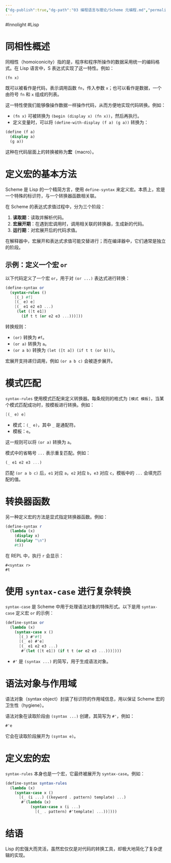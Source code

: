 ```yaml
---
{"dg-publish":true,"dg-path":"03 编程语言与理论/Scheme 元编程.md","permalink":"/03 编程语言与理论/Scheme 元编程/","created":"2025-06-05T11:22:54.000+08:00","updated":"2025-06-05T16:20:25.000+08:00"}
---
```


#Innolight #Lisp 

# 同相性概述

同相性（homoiconicity）指的是，程序和程序所操作的数据采用统一的编码格式。在 Lisp 语言中，S 表达式实现了这一特性。例如：

```scheme
(fn x)
```

既可以被看作是代码，表示调用函数 `fn`，传入参数 `x`；也可以看作是数据，一个由符号 `fn` 和 `x` 组成的列表。

这一特性使我们能够像操作数据一样操作代码，从而方便地实现代码转换。例如：

- `(fn x)` 可被转换为 `(begin (display x) (fn x))`，然后再执行。
- 定义变量时，可以将 `(define-with-display (f a) (g a))` 转换为：

```scheme
(define (f a) 
  (display a)
  (g a))
```

这种在代码层面上的转换被称为**宏**（macro）。

# 定义宏的基本方法

Scheme 是 Lisp 的一个精简方言，使用 `define-syntax` 来定义宏。本质上，宏是一个特殊的标识符，与一个转换器函数相关联。 

在 Scheme 的表达式求值过程中，分为三个阶段：

1. **读取期**：读取并解析代码。
2. **宏展开期**：在遇到宏调用时，调用相关联的转换器，生成新的代码。
3. **运行期**：对宏展开后的代码求值。

在解释器中，宏展开和表达式求值可能交替进行；而在编译器中，它们通常是独立的阶段。

## 示例：定义一个宏 `or`

以下代码定义了一个宏 `or`，用于对 `(or ...)` 表达式进行转换：

```scheme
(define-syntax or
  (syntax-rules ()
    [(_) #f]
    [(_ e) e]
    [(_ e1 e2 e3 ...)
     (let ([t e1])
       (if t t (or e2 e3 ...)))]))
```

转换规则：

- `(or)` 转换为 `#f`。
- `(or a)` 转换为 `a`。
- `(or a b)` 转换为 `(let ([t a]) (if t t (or b)))`。

宏展开支持递归调用，例如 `(or a b c)` 会被逐步展开。

# 模式匹配

`syntax-rules` 使用模式匹配来定义转换器。每条规则的格式为 `[模式 模板]`，当某个模式匹配成功时，按模板进行转换。例如：

```scheme
[(_ e) e]
```

- 模式：`(_ e)`，其中 `_` 是通配符。
- 模板：`e`。

这一规则可以将 `(or a)` 转换为 `a`。

模式中的省略号 `...` 表示重复匹配。例如：

```scheme
(_ e1 e2 e3 ...)
```

匹配 `(or a b c)` 后，`e1` 对应 `a`，`e2` 对应 `b`，`e3` 对应 `c`，模板中的 `...` 会填充匹配的值。

# 转换器函数

另一种定义宏的方法是显式指定转换器函数。例如：

```scheme
(define-syntax r
  (lambda (x)
    (display x)
    (display "\n")
    #t))
```

在 REPL 中，执行 `r` 会显示：

```
#<syntax r>
#t
```

# 使用 `syntax-case` 进行复杂转换

`syntax-case` 是 Scheme 中用于处理语法对象的特殊形式。以下是用 `syntax-case` 定义宏 `or` 的示例：

```scheme
(define-syntax or
  (lambda (x)
    (syntax-case x ()
      [(_) #'#f]
      [(_ e) #'e]
      [(_ e1 e2 e3 ...)
       #'(let ([t e1]) (if t t (or e2 e3 ...)))])))
```

- `#'` 是 `(syntax ...)` 的简写，用于生成语法对象。

# 语法对象与作用域

语法对象（syntax object）封装了标识符的作用域信息，用以保证 Scheme 宏的卫生性（hygiene）。  

语法对象在读取阶段由 `(syntax ...)` 创建，其简写为 `#'`，例如：

```scheme
#'e
```

它会在读取阶段展开为 `(syntax e)`。

# 定义宏的宏

`syntax-rules` 本身也是一个宏，它最终被展开为 `syntax-case`。例如：

```scheme
(define-syntax syntax-rules
  (lambda (x)
    (syntax-case x ()
      [(_ (i ...) ((keyword . pattern) template) ...)
       #'(lambda (x)
           (syntax-case x (i ...)
             [(_ . pattern) #'template] ...))])))
```

# 结语

Lisp 的宏强大而灵活，虽然宏仅仅是对代码的转换工具，却极大地简化了复杂逻辑的实现。  